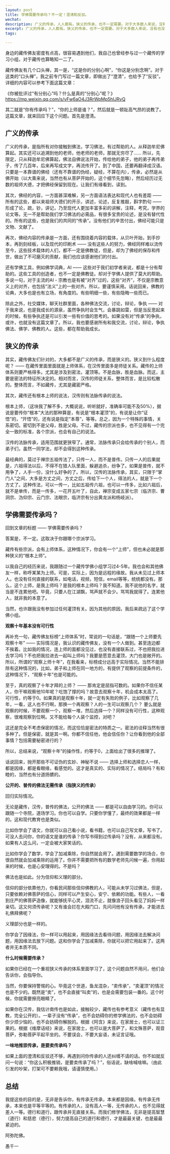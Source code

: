 ```yaml
---
layout: post
title: 学佛需要传承吗？不一定！澄清和反驳。
wechat: 
description: 广义的传承，人人都有。狭义的传承，也不一定需要。对于大多数人来说，没有也没关系。一味标榜和吹嘘传承的人，反而值得警惕。
excerpt: 广义的传承，人人都有。狭义的传承，也不一定需要。对于大多数人来说，没有也没关系。一味标榜和吹嘘传承的人，反而值得警惕。
tags:

---
```


身边的藏传佛友密度有点高，很容易遇到他们，我自己也曾经参与过一个藏传的学习小组，对于藏传也算略知一二了。

藏传佛友有几个口头禅，其一是，“这是你的分别心啊”，“你这是分别念啊”。对于这类的“口头禅”，我之前专门写过一篇文章，即做出了“澄清”，也给予了“反驳”。详细的内容可以参考下面这篇文章：

《你被批评过“有分别心”吗？什么是真的“分别心”呢？》 https://mp.weixin.qq.com/s/yFw6aO4J3RrWpMp5hIJRvQ

其二就是“你有传承吗？”，“你的上师是谁？”，然后就是一顿趾高气昂的说教了。这篇文章，就来回应下这个问题。首先是澄清。

## 广义的传承

广义的传承，是指所有对你接触到佛法，学习佛法，有过帮助的人。从释迦牟尼佛算起。其实还可以追溯到他的老师，他老师的老师，那就无穷尽了…… 所以，先限定，只从释迦牟尼佛算起，佛法自佛说法开始，传给他的弟子，他的弟子再传弟子，传了几百年，后来再写成文字，再流传开了。到了中国，还要再翻译成汉语。只要是一本靠谱的佛经（还有不靠谱的伪经，疑经，不算在内），传承，必然是从佛开始（以大乘来说，当然也有从菩萨开始的，这个细节先忽略），然后经历过无数的祖师大德，才把佛经保留到现在。让我们有缘看到，读到。

其次，佛经的内容，一方面甚深难解，另一方面语法表达和现代人也有差距 —— 所有的这些，都以来祖师大德们的开示，讲述，论述，反复推敲，斟字酌句 —— 形成了论，疏，钞，讲记，乃至现代人更加丰富多彩的讲解，注释，考究，学界的论文等。无一不是帮助我们学习佛法的必需品，有很多宝贵的论述，是没有替代性的。所有的这些，也是我们的共同的“传承”。没有他们的辛苦付出，佛经可能只是文物、文献了。

再次，佛经内容的传承是一方面，还有围绕着内容的载体，从贝叶开始，到手抄本，再到刻经板，以及现代的印刷术 —— 没有这些人的努力，佛经同样难以流传至今，这些技术载体的人们，都不一定是佛教徒，但是，却为了佛经的保存和传世，做出了不可磨灭的贡献，我们也应该感谢他们的付出。

还有学佛工具，例如佛学词典，AI —— 这些对于我们初学者来说，都是十分有帮助的。这些工具的创造者，也不一定是佛教徒。却对于学佛人提供了莫大的帮助。多说一句，对于主流的AI - 宗教也是有被“对齐”过的，这些“对齐”，不仅是宗教意义上的对齐，也包括“法义”上的一些对齐。所以，要谨慎采用。话说回来，佛教的论典，大多也是也有立场，有角度的。有些明细一些，有些隐晦一些而已。

除此之外，社交媒体，聊天社群里面，各种佛法交流，讨论，辩论，争执 —— 对于我来说，也是我成长的源泉，虽然争执时会生气，会暴跳如雷，但是当反思起来的时候，有些争执还是可以引发一些有价值的思考的。如果没有对“传承”的争执，或许，也就没有这篇文章了。所以，我也要感谢所有和我交流，讨论，辩论，争执佛法、佛学、佛教的人。这些，都在帮助我成长。

## 狭义的传承

其实，藏传佛友们针对的，大多都不是广义的传承，而是狭义的。狭义到什么程度呢？ —— 在藏传里面里面就是上师体系，在汉传里面多是师徒关系。藏传的上师体系则要严格得多。尤其是涉及到密法，灌顶等。不是血脉，胜是血脉。而这，主要是密法的特征所决定的。相对而言，汉传的师徒关系，整体而言，是比较松散的。整体而言，不如藏传，尤其是藏密严格。

其次，藏传还有根本上师的说法，汉传则有法脉传承的说法。

根本上师，（这块我了解不多，大概说说，听听就好，准确率可能不及50%），据说是要传你“根本”大法的那种算是，有说是“根本灌顶”的，有说是让你“证悟”的，“开悟”的，还有说是指定“本尊”，等等。总之，因为一个特殊的事情，关系密切。密切到不是父母，胜是父母。不过，藏传的宗派也多，也不见得有一个完全一致的标准，各个宗派，也会有自己的说法。

汉传的法脉传承，适用范围就更狭窄了。通常，法脉传承只会给传承的个别人，而弟子们，虽然一同学法，却不会得到这种传承。

最经典的，莫过于禅宗五祖传法了，只传一人，而不是普传。只传一人的后果就是，六祖得法以后，不得不在猎人队里面，躲避追杀，纷争了。如果是普传，就不用争了，人手一份，没什么好争的了。所以，汉传的法脉传承，其实，只限于“掌门人”之间，大多是方丈之间，方丈之后，传给下一个人，得法的人，就是下一个方丈了。这种传法，可以一传一，比如五祖传六祖，也可以一传多，比如六祖后，就不是单传，而是一传多，一花开五叶了，自此，禅宗变成五家七宗（临济宗、曹洞宗、沩仰宗、云门宗、法眼宗，临济宗有分出黄龙派和杨岐派）。

## 学佛需要传承吗？

回到文章的标题 —— 学佛需要传承吗？

答案是，不一定。这取决于你跟哪个宗派学习。

藏传有些宗派，会有上师体系，这种情况下，你会有一个“上师”，但也未必就是那种狭义的“根本上师”。

以我自己的经历来说，我跟随过一个藏传学佛小组学习过4-5年。我也会和其他佛友一样，称呼某某为上师。可是，实际上，因为是远程的缘故。我从未见过上师本人。也没有任何直接的联系，如电话，视频，短信，email等等，统统都没有。那么，这个上师，是我上师吗？是我的根本上师吗？我不知道。我不说他的名字，就当是不连累他吧。毕竟，只要人在江湖飘，骂声就不会少。骂骂我就得了。连累他人，就非我的本意了。

当然，也许跟我没有参加过任何灌顶有关。因为其他的原因，我后来疏远了这个学佛小组。

**观察十年基本没有可行性**

再补充一句，藏传佛友标榜“上师体系”时，常说的一句话是，“跟随一个上师要先观察十年” —— 实际情况是，我认识的藏传佛友，没有一个人做到。甚至连边都不挨着。比如我的情况，连上师的面都没见过，也没有直接联系过，不也把我拉进去学习吗？不也把我拉进去一起叫上师吗？我要是愿意去灌顶，大门也是敞开的。所以，所谓的“观察上师十年”，在我看来，标榜成分远高于实际情况。当然不能排除有这种情况的，比如，弟子和上师在同一地方的，有提供了观察的前提条件的，这种情况下，“观察十年”也是可能的。

至于，真的观察了十年才拜的上师？ —— 那肯定是屈指可数的。如果你不信任某人，你干嘛观察他10年呢？吃饱了撑的吗？故意去观察十年，机会成本太高了。可行性，约等于0。如果真的是观察十年，就一定有失败的例子，比如观察了几年，一看，这人也不行啊，那换一个再观察？人的一生可以观察几个？ 要么就是观察的时候，不要观察一个，观察一堆，然后选择一个？同样没有可行性，这种观察，很难观察到位啊。又不能给每个人装个监控，对吧？ 

这还是完全不考虑保密的情况，而这恰恰是密法的特质之一。密法的诠释当然有很多种了。但是保密，就是其一啊。你都不信任他，他会信任你？让你看到他的全部事情？包括需要秘密进行的？

所以，总结来说，“观察十年”的操作性，约等于0，上面给出了很多的推理了。

话说回来，抛开那些不可证伪的玄妙、神秘不说 —— 选择上师和选择恋人一样，都是因缘，都是看眼缘，看感觉的。这才是真实的、实际的情况了。结局吗？有和睦的，当然也有分道扬镳的。

**公开的、普传的佛法无需传承（指狭义的传承）**

回归实际情况。

无论是藏传，汉传，普传的佛法，公开的佛法 —— 都是可以自由学习的。你可以跟随一个寺院，道场学习。你也可以自学。只要你学懂了，最终的效果都是一样的。这和现代教育也是类似。

比如你学会了语文，你就可以自己看小说，看书籍，也可以自己写文章，写书了。可没人去问你，你的语文是谁的传承？你写书得到过传承吗？没有，从来都没有。如果有人这么问，一定会被大家笑话的。

比如你学会了数学，学会了加减乘除，你自然就会用了。遇到需要数学的场合，你很自然就会加减乘除的运用了。你并不需要把所有的数学老师先问候一遍，你用起来的时候，也是心安理得的。不是吗？

佛法也是如此。分为信仰和义理的部分。

信仰的部分依靠他力，你看民间那些信仰佛教的人，可能从未学习过佛法，但是，只要依赖对佛菩萨的信心，同样可以产生安心，安宁、依赖的功能。有些人，一看到庄严的佛菩萨造像，就能够抚平心灵，泪流不止，就像浪子回头看见了妈妈一样亲切。这又何须传承呢？又有谁会拦在大殿门口，先问问他有没有传承，才能进去礼佛拜佛呢？

义理部分也是一样的。

你学会了因缘法，你一样可以用起来，用因缘法去看待问题，用因缘法去解决问题，用因缘法去放下问题。这和你学会了加减乘除，你就可以把它用起来了。这两者并无本质不同。

**什么时候需要传承？**

如果你已经在一个重视狭义传承的体系里面学习了，这个问题自然不用问，他们会告诉你，会指导你。

当然，你要保持警惕的心。毕竟这个世道，鱼龙混杂，“卖传承”，“卖灌顶”的情况也是不少的。既然是“卖”，也不会直接“叫卖”的，也是会需要包装一番的。这个时候，你就需要擦亮眼睛了。

如果你在汉传，我估计南传也是如此，接触较少，藏传也有参考意义（藏传也有显教，完全公开的）。一辈子没有“传承”，也不会妨碍你的修学佛法的，也不会妨碍你少烦少恼的，也不会妨碍你解脱的。根据《阿含》来说，在家居士，也可以证三果的。根据《维摩诘经》来说，在家居士，也可以是大菩萨了，和文殊菩萨，观音菩萨，弥勒菩萨平起平坐的。不要误会，不要大妄语，未证言证哦。

**一味地推崇传承，是要卖传承吗？**

如果上面的澄清和反驳还不够，再遇到问你传承的人还纠缠不请的话。你不如就反问一句说：“你这么积极推销，是要卖传承了吗？”，俗话说，缺啥喊啥嘛。（由此引发的吵架，打架可不要赖我哦，请谨慎使用。）

## 总结

我提这些的目的是，无非是告诉你，有传承无传承，本来都是因缘。有传承无传承，本来也是平等平等的。有传承的人，没有高人一等，无传承的人，也不见得就差人一等。德行和道行，跟传承并无直接关系。而我们修学佛法，无非是提高智慧（道行）和慈悲（德行），努力提高自己的道行和德行，才是最最关键，也是最最紧迫的。

阿弥陀佛。

愚千一

